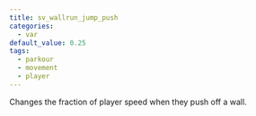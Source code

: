 ```yaml
---
title: sv_wallrun_jump_push
categories:
  - var
default_value: 0.25
tags:
  - parkour
  - movement
  - player
---
```


Changes the fraction of player speed when they push off a wall.
